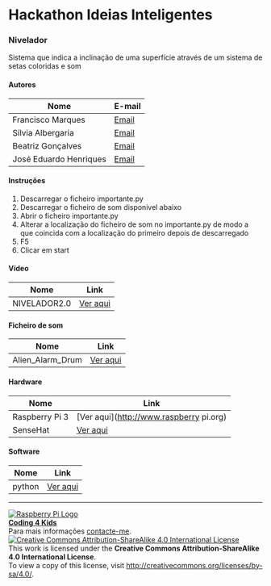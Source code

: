 # Hackathon Ideias Inteligentes 

### Nivelador

Sistema que indica a inclinação de uma superfície através de um sistema de setas coloridas e som
  
#### Autores  

|Nome  |E-mail  |  
|---|---|    
|Francisco Marques  |[Email](mailto:franciscoosantoss@hotmail.com)  |  
|Sílvia Albergaria |[Email](mailto:albergaria.silvia@gmail.com)  |  
|Beatriz Gonçalves  |[Email](mailto:mariabeatriz.sousagoncalves@gmail.com)  |  
|José Eduardo Henriques  |[Email](mailto:zezeh35@hotmail.com)  |  

#### Instruções

1. Descarregar o ficheiro importante.py
2. Descarregar o ficheiro de som disponivel abaixo
3. Abrir o ficheiro importante.py
4. Alterar a localização do ficheiro de som no importante.py de modo a que coincida com a localização do primeiro depois de descarregado
5. F5
6. Clicar em start

#### Vídeo
|Nome |Link |
|---    |---    |
|NIVELADOR2.0  |[Ver aqui](http://mega.nz/#!435WxAzC!B1SCSh4ljYbA9e9-wOk6mOHzwEtfVelTMX_HOBvtdj0)

#### Ficheiro de som

|Nome   |Link   |
|---  |---  |
|Alien_Alarm_Drum |[Ver aqui](http://mega.nz/#!l3g3WLrZ!qfTekvF-rf7viVy7LFkdcuFqLuUHv3B8NiBFQSF-E6E)


#### Hardware  

|Nome |Link  |  
|---  |---  |    
|Raspberry Pi 3  |[Ver aqui](http://www.raspberry pi.org)  |  
|SenseHat  |[Ver aqui](https://www.raspberrypi.org/?s=sense+hat)  |

#### Software  

|Nome  |Link  |  
|---  |---  |    
|python |[Ver aqui](https://www.python.org/)  |    


***  
[![Raspberry Pi Logo](https://upload.wikimedia.org/wikipedia/en/thumb/c/cb/Raspberry_Pi_Logo.svg/50px-Raspberry_Pi_Logo.svg.png)](http://raspberrypi.org)   
[**Coding 4 Kids**](http://coding4kids.github.io/coding4kids/)  
Para mais informações [contacte-me](mailto:nunofilipesantos@gmail.com).  
[![Creative Commons Attribution-ShareAlike 4.0 International License](https://licensebuttons.net/l/by-sa/4.0/88x31.png)](http://creativecommons.org/licenses/by-sa/4.0/)  
This work is licensed under the **Creative Commons Attribution-ShareAlike 4.0 International License**.  
To view a copy of this license, visit http://creativecommons.org/licenses/by-sa/4.0/.  
